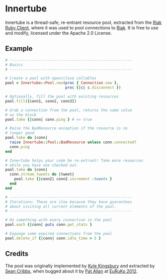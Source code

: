 # Innertube

Innertube is a thread-safe, re-entrant resource pool, extracted from
the [Riak Ruby Client](/basho/riak-ruby-client), where it was used to
pool connections to [Riak](/basho/riak). It is free to use and modify,
licensed under the Apache 2.0 License.

## Example

```ruby
# -------------------------------------------------------
# Basics
# -------------------------------------------------------

# Create a pool with open/close callables
pool = Innertube::Pool.new(proc { Connection.new },
                           proc {|c| c.disconnect })

# Optionally, fill the pool with existing resources
pool.fill([conn1, conn2, conn3])

# Grab a connection from the pool, returns the same value
# as the block
pool.take {|conn| conn.ping } # => true

# Raise the BadResource exception if the resource is no
# longer good
pool.take do |conn|
  raise Innertube::Pool::BadResource unless conn.connected?
  conn.ping
end

# Innertube helps your code be re-entrant! Take more resources
# while you have one checked out.
pool.take do |conn|
  conn.stream_tweets do |tweet|
    pool.take {|conn2| conn2.increment :tweets }
  end
end

# -------------------------------------------------------
# Iterations: These are slow because they have guarantees
# about visiting all current elements of the pool.
# -------------------------------------------------------

# Do something with every connection in the pool
pool.each {|conn| puts conn.get_stats }

# Expunge some expired connections from the pool
pool.delete_if {|conn| conn.idle_time > 5 }
```

## Credits

The pool was originally implemented by [Kyle Kingsbury](/aphyr) and
extracted by [Sean Cribbs](/seancribbs), when bugged about it by
[Pat Allan](/freelancing-god) at
[EuRuKo 2012](http://www.euruko2012.org/).
